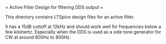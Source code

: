 = Active Filter Design for filtering DDS output =

This directory contains LTSpice design files for an active filter.  

It has a 15dB cuttoff at 12kHz and should work well for frequencies below a few kilohertz.  Especially when the DDS is used as a side tone generator for CW at around 600Hz to 800Hz.



